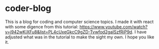 # coder-blog
This is a blog for coding and computer science topics. 
I made it with react with some digence from this tutorial: 
https://www.youtube.com/watch?v=j942wKiXFu8&list=PL4cUxeGkcC9gZD-Tvwfod2gaISzfRiP9d. 
I have adjusted what was in the tutorial to make the sight my own. I hope you like it. 
